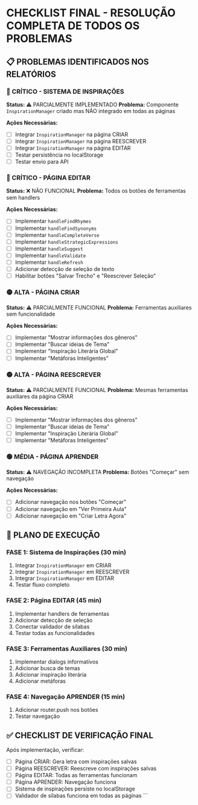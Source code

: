 # CHECKLIST FINAL - RESOLUÇÃO COMPLETA DE TODOS OS PROBLEMAS

## 📋 PROBLEMAS IDENTIFICADOS NOS RELATÓRIOS

### 🔴 CRÍTICO - SISTEMA DE INSPIRAÇÕES
**Status:** ⚠️ PARCIALMENTE IMPLEMENTADO
**Problema:** Componente `InspirationManager` criado mas NÃO integrado em todas as páginas

**Ações Necessárias:**
- [ ] Integrar `InspirationManager` na página CRIAR
- [ ] Integrar `InspirationManager` na página REESCREVER  
- [ ] Integrar `InspirationManager` na página EDITAR
- [ ] Testar persistência no localStorage
- [ ] Testar envio para API

### 🔴 CRÍTICO - PÁGINA EDITAR
**Status:** ❌ NÃO FUNCIONAL
**Problema:** Todos os botões de ferramentas sem handlers

**Ações Necessárias:**
- [ ] Implementar `handleFindRhymes`
- [ ] Implementar `handleFindSynonyms`
- [ ] Implementar `handleCompleteVerse`
- [ ] Implementar `handleStrategicExpressions`
- [ ] Implementar `handleSuggest`
- [ ] Implementar `handleValidate`
- [ ] Implementar `handleRefresh`
- [ ] Adicionar detecção de seleção de texto
- [ ] Habilitar botões "Salvar Trecho" e "Reescrever Seleção"

### 🟡 ALTA - PÁGINA CRIAR
**Status:** ⚠️ PARCIALMENTE FUNCIONAL
**Problema:** Ferramentas auxiliares sem funcionalidade

**Ações Necessárias:**
- [ ] Implementar "Mostrar informações dos gêneros"
- [ ] Implementar "Buscar ideias de Tema"
- [ ] Implementar "Inspiração Literária Global"
- [ ] Implementar "Metáforas Inteligentes"

### 🟡 ALTA - PÁGINA REESCREVER
**Status:** ⚠️ PARCIALMENTE FUNCIONAL
**Problema:** Mesmas ferramentas auxiliares da página CRIAR

**Ações Necessárias:**
- [ ] Implementar "Mostrar informações dos gêneros"
- [ ] Implementar "Buscar ideias de Tema"
- [ ] Implementar "Inspiração Literária Global"
- [ ] Implementar "Metáforas Inteligentes"

### 🟢 MÉDIA - PÁGINA APRENDER
**Status:** ⚠️ NAVEGAÇÃO INCOMPLETA
**Problema:** Botões "Começar" sem navegação

**Ações Necessárias:**
- [ ] Adicionar navegação nos botões "Começar"
- [ ] Adicionar navegação em "Ver Primeira Aula"
- [ ] Adicionar navegação em "Criar Letra Agora"

## 🎯 PLANO DE EXECUÇÃO

### FASE 1: Sistema de Inspirações (30 min)
1. Integrar `InspirationManager` em CRIAR
2. Integrar `InspirationManager` em REESCREVER
3. Integrar `InspirationManager` em EDITAR
4. Testar fluxo completo

### FASE 2: Página EDITAR (45 min)
1. Implementar handlers de ferramentas
2. Adicionar detecção de seleção
3. Conectar validador de sílabas
4. Testar todas as funcionalidades

### FASE 3: Ferramentas Auxiliares (30 min)
1. Implementar dialogs informativos
2. Adicionar busca de temas
3. Adicionar inspiração literária
4. Adicionar metáforas

### FASE 4: Navegação APRENDER (15 min)
1. Adicionar router.push nos botões
2. Testar navegação

## ✅ CHECKLIST DE VERIFICAÇÃO FINAL

Após implementação, verificar:
- [ ] Página CRIAR: Gera letra com inspirações salvas
- [ ] Página REESCREVER: Reescreve com inspirações salvas
- [ ] Página EDITAR: Todas as ferramentas funcionam
- [ ] Página APRENDER: Navegação funciona
- [ ] Sistema de inspirações persiste no localStorage
- [ ] Validador de sílabas funciona em todas as páginas
\`\`\`

```typescript file="" isHidden
